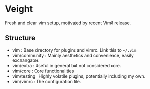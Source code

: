 # Veight

Fresh and clean vim setup, motivated by recent Vim8 release.

## Structure
- vim : Base directory for plugins and vimrc. Link this to `~/.vim`
- vim/community : Mainly aesthetics and convenience, easily exchangable.
- vim/extra : Useful in general but not considered core.
- vim/core : Core functionalities
- vim/testing : Highly volatile plugins, potentially including my own.
- vim/vimrc : The configuration file.
